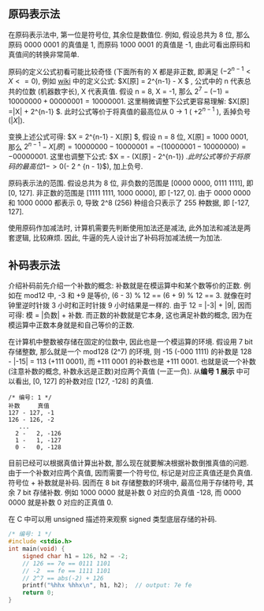 ## 原码表示法

在原码表示法中, 第一位是符号位, 其余位是数值位. 例如, 假设总共为 8 位, 那么原码 0000 0001 的真值是 1, 而原码 1000 0001 的真值是 -1, 由此可看出原码和真值间的转换非常简单.

原码的定义公式初看可能比较奇怪 (下面所有的 X 都是非正数, 即满足  $(-2^{n-1} < X <= 0)$, 例如 [wiki]([https://zh.wikipedia.org/wiki/%E5%8E%9F%E7%A0%81#%E6%95%B4%E6%95%B0%E5%8E%9F%E7%A0%81%E7%9A%84%E5%AE%9A%E4%B9%89](https://zh.wikipedia.org/wiki/原码#整数原码的定义)) 中的定义公式:  $X[原] = 2^{n-1} - X $ , 公式中的 n 代表总共的位数 (机器数字长), X 代表真值. 假设 n = 8, X = -1, 那么 $2^7 - (-1) = 10000000 + 00000001 = 10000001$. 这里稍微调整下公式更容易理解: $X[原] =|X| + 2^{n-1} $. 此时公式等价于将真值的最高位从 0 -> 1 ( $+ 2^{n-1}$ ), 丢掉负号 ($| X|$).

变换上述公式可得: $X = 2^{n-1} - X[原] $, 假设 n = 8 位, X\[原\] = 1000 0001, 那么 $2^{n - 1} - X[原] = 10000000 - 10000001 = - (10000001 - 10000000) = -00000001$. 这里也调整下公式: $X = - (X[原] - 2^{n-1}) $. 此时公式等价于将原码的最高位 1 -> 0 ($- 2 ^ {n - 1}$), 加上负号.

原码表示法的范围. 假设总共为 8 位, 非负数的范围是 [0000 0000, 0111 1111], 即 [0, 127]. 非正数的范围是 [1111 1111, 1000 0000], 即 [-127, 0]. 由于 0000 0000 和 1000 0000 都表示 0, 导致 2^8 (256) 种组合只表示了 255 种数据, 即 [-127, 127].

使用原码作加减法时, 计算机需要先判断使用加法还是减法, 此外加法和减法是两套逻辑, 比较麻烦. 因此, 牛逼的先人设计出了补码将加减法统一为加法.

## 补码表示法

介绍补码前先介绍一个补数的概念: 补数就是在模运算中和某个数等价的正数. 例如在 mod12 中, -3 和 +9 是等价, (6 - 3) % 12 == (6 + 9) % 12 == 3. 就像在时钟里逆时针拨 3 小时和正时针拨 9 小时结果是一样的. 由于 12 = |-3| + |9|, 因而可得: 模 = |负数| + 补数. 而正数的补数就是它本身, 这也满足补数的概念, 因为在模运算中正数本身就是和自己等价的正数.

在计算机中整数被存储在固定的位数中, 因此也是一个模运算的环境. 假设用 7 bit 存储整数, 那么就是一个 mod128 (2^7) 的环境, 则 -15 (-000 1111) 的补数是 128 - |-15| = 113 (+111 0001), 而 +111 0001 的补数也是 +111 0001. 也就是说一个补数 (注意补数的概念, 补数永远是正数)对应两个真值 (一正一负). 从**编号 1 展示** 中可以看出, [0, 127] 的补数对应 [127, -128] 的真值.

```
/* 编号: 1 */
补数     真值
127 - 127, -1
126 - 126, -2
   ...
  2 -   2, -126
  1 -   1, -127
  0 -   0, -128
```

目前已经可以根据真值计算出补数, 那么现在就要解决根据补数倒推真值的问题. 由于一个补数对应两个真值, 因而需要一个符号位, 标记是对应正真值还是负真值. 符号位 + 补数就是补码. 因而在 8 bit 存储整数的环境中, 最高位用于存储符号, 其余 7 bit 存储补数. 例如 1000 0000 就是补数 0 对应的负真值 -128, 而 0000 0000 就是补数 0 对应的正真值 0.

在 C 中可以用 unsigned 描述符来观察 signed 类型底层存储的补码.

```c
/* 编号: 1 */
#include <stdio.h>
int main(void) {
    signed char h1 = 126, h2 = -2;
    // 126 == 7e == 0111 1101
    // -2  == fe == 1111 1101
    // 2^7 == abs(-2) + 126
    printf("%hhx %hhx\n", h1, h2);  // output: 7e fe
    return 0;
}
```
